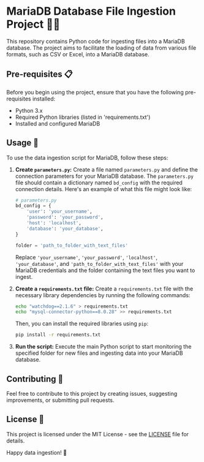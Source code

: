 # MariaDB Database File Ingestion Project 🐍📁

This repository contains Python code for ingesting files into a MariaDB database. The project aims to facilitate the loading of data from various file formats, such as CSV or Excel, into a MariaDB database.

## Pre-requisites 📋

Before you begin using the project, ensure that you have the following pre-requisites installed:

- Python 3.x
- Required Python libraries (listed in 'requirements.txt')
- Installed and configured MariaDB

## Usage 🚀

To use the data ingestion script for MariaDB, follow these steps:

1. **Create `parameters.py`:** Create a file named `parameters.py` and define the connection parameters for your MariaDB database. The `parameters.py` file should contain a dictionary named `bd_config` with the required connection details. Here's an example of what this file might look like:

    ```python
    # parameters.py
    bd_config = {
        'user': 'your_username',
        'password': 'your_password',
        'host': 'localhost',
        'database': 'your_database',
    }

    folder = 'path_to_folder_with_text_files'
    ```

    Replace `'your_username'`, `'your_password'`, `'localhost'`, `'your_database'`, and `'path_to_folder_with_text_files'` with your MariaDB credentials and the folder containing the text files you want to ingest.

2. **Create a `requirements.txt` file:** Create a `requirements.txt` file with the necessary library dependencies by running the following commands:

    ```bash
    echo "watchdog==2.1.6" > requirements.txt
    echo "mysql-connector-python==8.0.28" >> requirements.txt
    ```

    Then, you can install the required libraries using `pip`:

    ```bash
    pip install -r requirements.txt
    ```

3. **Run the script:** Execute the main Python script to start monitoring the specified folder for new files and ingesting data into your MariaDB database.

## Contributing 🤝

Feel free to contribute to this project by creating issues, suggesting improvements, or submitting pull requests.

## License 📜

This project is licensed under the MIT License - see the [LICENSE](LICENSE) file for details.

Happy data ingestion! 🚀
